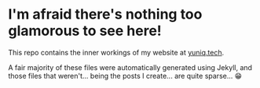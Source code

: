 # I'm afraid there's nothing too glamorous to see here!

This repo contains the inner workings of my website at [yuniq.tech](https://yuniq.tech/).

A fair majority of these files were automatically generated using Jekyll, and those files that weren't... being the posts I create... are quite sparse... 😁

